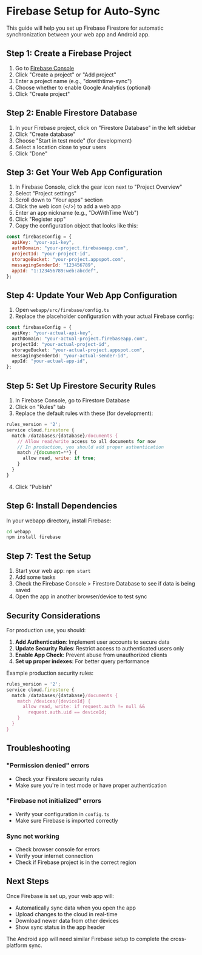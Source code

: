# Firebase Setup for Auto-Sync

This guide will help you set up Firebase Firestore for automatic synchronization between your web app and Android app.

## Step 1: Create a Firebase Project

1. Go to [Firebase Console](https://console.firebase.google.com/)
2. Click "Create a project" or "Add project"
3. Enter a project name (e.g., "dowithtime-sync")
4. Choose whether to enable Google Analytics (optional)
5. Click "Create project"

## Step 2: Enable Firestore Database

1. In your Firebase project, click on "Firestore Database" in the left sidebar
2. Click "Create database"
3. Choose "Start in test mode" (for development)
4. Select a location close to your users
5. Click "Done"

## Step 3: Get Your Web App Configuration

1. In Firebase Console, click the gear icon next to "Project Overview"
2. Select "Project settings"
3. Scroll down to "Your apps" section
4. Click the web icon (</>) to add a web app
5. Enter an app nickname (e.g., "DoWithTime Web")
6. Click "Register app"
7. Copy the configuration object that looks like this:

```javascript
const firebaseConfig = {
  apiKey: "your-api-key",
  authDomain: "your-project.firebaseapp.com",
  projectId: "your-project-id",
  storageBucket: "your-project.appspot.com",
  messagingSenderId: "123456789",
  appId: "1:123456789:web:abcdef",
};
```

## Step 4: Update Your Web App Configuration

1. Open `webapp/src/firebase/config.ts`
2. Replace the placeholder configuration with your actual Firebase config:

```typescript
const firebaseConfig = {
  apiKey: "your-actual-api-key",
  authDomain: "your-actual-project.firebaseapp.com",
  projectId: "your-actual-project-id",
  storageBucket: "your-actual-project.appspot.com",
  messagingSenderId: "your-actual-sender-id",
  appId: "your-actual-app-id",
};
```

## Step 5: Set Up Firestore Security Rules

1. In Firebase Console, go to Firestore Database
2. Click on "Rules" tab
3. Replace the default rules with these (for development):

```javascript
rules_version = '2';
service cloud.firestore {
  match /databases/{database}/documents {
    // Allow read/write access to all documents for now
    // In production, you should add proper authentication
    match /{document=**} {
      allow read, write: if true;
    }
  }
}
```

4. Click "Publish"

## Step 6: Install Dependencies

In your webapp directory, install Firebase:

```bash
cd webapp
npm install firebase
```

## Step 7: Test the Setup

1. Start your web app: `npm start`
2. Add some tasks
3. Check the Firebase Console > Firestore Database to see if data is being saved
4. Open the app in another browser/device to test sync

## Security Considerations

For production use, you should:

1. **Add Authentication**: Implement user accounts to secure data
2. **Update Security Rules**: Restrict access to authenticated users only
3. **Enable App Check**: Prevent abuse from unauthorized clients
4. **Set up proper indexes**: For better query performance

Example production security rules:

```javascript
rules_version = '2';
service cloud.firestore {
  match /databases/{database}/documents {
    match /devices/{deviceId} {
      allow read, write: if request.auth != null &&
        request.auth.uid == deviceId;
    }
  }
}
```

## Troubleshooting

### "Permission denied" errors

- Check your Firestore security rules
- Make sure you're in test mode or have proper authentication

### "Firebase not initialized" errors

- Verify your configuration in `config.ts`
- Make sure Firebase is imported correctly

### Sync not working

- Check browser console for errors
- Verify your internet connection
- Check if Firebase project is in the correct region

## Next Steps

Once Firebase is set up, your web app will:

- Automatically sync data when you open the app
- Upload changes to the cloud in real-time
- Download newer data from other devices
- Show sync status in the app header

The Android app will need similar Firebase setup to complete the cross-platform sync.
